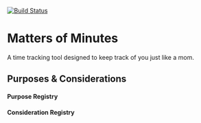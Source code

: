 [![Build Status](https://travis-ci.org/freesurface/mom.svg?branch=master)](https://travis-ci.org/freesurface/mom)

Matters of Minutes
==================

A time tracking tool designed to keep track of you just like a mom.

## Purposes & Considerations

#### Purpose Registry

#### Consideration Registry
